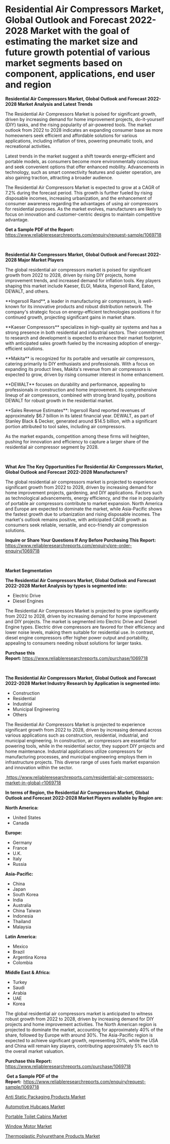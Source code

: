 <p><h1>Residential Air Compressors Market, Global Outlook and Forecast 2022-2028 Market with the goal of estimating the market size and future growth potential of various market segments based on component, applications, end user and region</h1></p><p><strong>Residential Air Compressors Market, Global Outlook and Forecast 2022-2028 Market Analysis and Latest Trends</strong></p>
<p><p>The Residential Air Compressors Market is poised for significant growth, driven by increasing demand for home improvement projects, do-it-yourself (DIY) tasks, and the rising popularity of air-powered tools. The market outlook from 2022 to 2028 indicates an expanding consumer base as more homeowners seek efficient and affordable solutions for various applications, including inflation of tires, powering pneumatic tools, and recreational activities.</p><p>Latest trends in the market suggest a shift towards energy-efficient and portable models, as consumers become more environmentally conscious and seek convenient options that offer enhanced mobility. Advancements in technology, such as smart connectivity features and quieter operation, are also gaining traction, attracting a broader audience.</p><p>The Residential Air Compressors Market is expected to grow at a CAGR of 7.2% during the forecast period. This growth is further fueled by rising disposable incomes, increasing urbanization, and the enhancement of consumer awareness regarding the advantages of using air compressors for residential purposes. As the market evolves, manufacturers are likely to focus on innovation and customer-centric designs to maintain competitive advantage.</p></p>
<p><strong>Get a Sample PDF of the Report:&nbsp;</strong> <a href="https://www.reliableresearchreports.com/enquiry/request-sample/1069718">https://www.reliableresearchreports.com/enquiry/request-sample/1069718</a></p>
<p>&nbsp;</p>
<p><strong>Residential Air Compressors Market, Global Outlook and Forecast 2022-2028 Major Market Players</strong></p>
<p><p>The global residential air compressors market is poised for significant growth from 2022 to 2028, driven by rising DIY projects, home improvement trends, and increased demand for inflation tools. Key players shaping this market include Kaeser, ELGI, Makita, Ingersoll Rand, Eaton, DEWALT, and others.</p><p>**Ingersoll Rand**, a leader in manufacturing air compressors, is well-known for its innovative products and robust distribution network. The company's strategic focus on energy-efficient technologies positions it for continued growth, projecting significant gains in market share.</p><p>**Kaeser Compressors** specializes in high-quality air systems and has a strong presence in both residential and industrial sectors. Their commitment to research and development is expected to enhance their market footprint, with anticipated sales growth fueled by the increasing adoption of energy-efficient solutions.</p><p>**Makita** is recognized for its portable and versatile air compressors, catering primarily to DIY enthusiasts and professionals. With a focus on expanding its product lines, Makita's revenue from air compressors is expected to grow, driven by rising consumer interest in home enhancement.</p><p>**DEWALT** focuses on durability and performance, appealing to professionals in construction and home improvement. Its comprehensive lineup of air compressors, combined with strong brand loyalty, positions DEWALT for robust growth in the residential market.</p><p>**Sales Revenue Estimates**: Ingersoll Rand reported revenues of approximately $6.7 billion in its latest financial year. DEWALT, as part of Stanley Black & Decker, generated around $14.5 billion, with a significant portion attributed to tool sales, including air compressors.</p><p>As the market expands, competition among these firms will heighten, pushing for innovation and efficiency to capture a larger share of the residential air compressor segment by 2028.</p></p>
<p>&nbsp;</p>
<p><strong>What Are The Key Opportunities For Residential Air Compressors Market, Global Outlook and Forecast 2022-2028 Manufacturers?</strong></p>
<p><p>The global residential air compressors market is projected to experience significant growth from 2022 to 2028, driven by increasing demand for home improvement projects, gardening, and DIY applications. Factors such as technological advancements, energy efficiency, and the rise in popularity of portable air compressors contribute to market expansion. North America and Europe are expected to dominate the market, while Asia-Pacific shows the fastest growth due to urbanization and rising disposable incomes. The market's outlook remains positive, with anticipated CAGR growth as consumers seek reliable, versatile, and eco-friendly air compression solutions.</p></p>
<p><strong>Inquire or Share Your Questions If Any Before Purchasing This Report:</strong> <a href="https://www.reliableresearchreports.com/enquiry/pre-order-enquiry/1069718">https://www.reliableresearchreports.com/enquiry/pre-order-enquiry/1069718</a></p>
<p>&nbsp;</p>
<p><strong>Market Segmentation</strong></p>
<p><strong>The Residential Air Compressors Market, Global Outlook and Forecast 2022-2028 Market Analysis by types is segmented into:</strong></p>
<p><ul><li>Electric Drive</li><li>Diesel Engines</li></ul></p>
<p><p>The Residential Air Compressors Market is projected to grow significantly from 2022 to 2028, driven by increasing demand for home improvement and DIY projects. The market is segmented into Electric Drive and Diesel Engine types. Electric drive compressors are favored for their efficiency and lower noise levels, making them suitable for residential use. In contrast, diesel engine compressors offer higher power output and portability, appealing to consumers needing robust solutions for larger tasks.</p></p>
<p><strong>Purchase this Report:&nbsp;</strong><a href="https://www.reliableresearchreports.com/purchase/1069718">https://www.reliableresearchreports.com/purchase/1069718</a></p>
<p>&nbsp;</p>
<p><strong>The Residential Air Compressors Market, Global Outlook and Forecast 2022-2028 Market Industry Research by Application is segmented into:</strong></p>
<p><ul><li>Construction</li><li>Residential</li><li>Industrial</li><li>Municipal Engineering</li><li>Others</li></ul></p>
<p><p>The Residential Air Compressors Market is projected to experience significant growth from 2022 to 2028, driven by increasing demand across various applications such as construction, residential, industrial, and municipal engineering. In construction, air compressors are essential for powering tools, while in the residential sector, they support DIY projects and home maintenance. Industrial applications utilize compressors for manufacturing processes, and municipal engineering employs them in infrastructure projects. This diverse range of uses fuels market expansion and innovation within the sector.</p></p>
<p><a href="https://www.reliableresearchreports.com/residential-air-compressors-market-in-global-r1069718">&nbsp;https://www.reliableresearchreports.com/residential-air-compressors-market-in-global-r1069718</a></p>
<p><strong>In terms of Region, the Residential Air Compressors Market, Global Outlook and Forecast 2022-2028 Market Players available by Region are:</strong></p>
<p>
    <p> <strong> North America: </strong>
        <ul>
            <li>United States</li>
            <li>Canada</li>
        </ul>
        </p> 
    <p> <strong> Europe: </strong>
        <ul>
            <li>Germany</li>
            <li>France</li>
            <li>U.K.</li>
            <li>Italy</li>
            <li>Russia</li>
        </ul>
        </p> 
    <p> <strong> Asia-Pacific: </strong>
        <ul>
            <li>China</li>
            <li>Japan</li>
            <li>South Korea</li>
            <li>India</li>
            <li>Australia</li>
            <li>China Taiwan</li>
            <li>Indonesia</li>
            <li>Thailand</li>
            <li>Malaysia</li>
        </ul>
        </p> 
    <p> <strong> Latin America: </strong>
        <ul>
            <li>Mexico</li>
            <li>Brazil</li>
            <li>Argentina Korea</li>
            <li>Colombia</li>
        </ul>
        </p> 
    <p> <strong> Middle East & Africa: </strong>
        <ul>
            <li>Turkey</li>
            <li>Saudi</li>
            <li>Arabia</li>
            <li>UAE</li>
            <li>Korea</li>
        </ul>
    </p>
    </p>
<p><p>The global residential air compressors market is anticipated to witness robust growth from 2022 to 2028, driven by increasing demand for DIY projects and home improvement activities. The North American region is projected to dominate the market, accounting for approximately 40% of the share, followed by Europe with around 30%. The Asia-Pacific region is expected to achieve significant growth, representing 20%, while the USA and China will remain key players, contributing approximately 5% each to the overall market valuation.</p></p>
<p><strong>Purchase this Report: </strong><a href="https://www.reliableresearchreports.com/purchase/1069718">https://www.reliableresearchreports.com/purchase/1069718</a></p>
<p>&nbsp;<strong>Get a Sample PDF of the Report:&nbsp;&nbsp;</strong><a href="https://www.reliableresearchreports.com/enquiry/request-sample/1069718">https://www.reliableresearchreports.com/enquiry/request-sample/1069718</a></p>
<p><strong></strong></p>
<p><p><a href="https://issuu.com/reportprime-2/docs/anti-static-packaging-products-mark_0b23c31ffdd7bd">Anti Static Packaging Products Market</a></p><p><a href="https://medium.com/@stevenlane654/in-the-automotive-hubcaps-market-the-main-focus-is-on-keeping-costs-low-and-getting-the-most-out-d42a42f1ccd1">Automotive Hubcaps Market</a></p><p><a href="https://www.linkedin.com/pulse/global-perspectives-portable-toilet-cabins-market-trends-challenges-xvvxe?trackingId=GGXRO%2BGwTNmSCy3D6NxYCQ%3D%3D">Portable Toilet Cabins Market</a></p><p><a href="https://medium.com/@stevenlane654/the-window-motor-market-has-experienced-impressive-growth-in-recent-years-expanding-its-market-2b430972824b">Window Motor Market</a></p><p><a href="https://issuu.com/reportprime-2/docs/thermoplastic-polyurethane-products_a0f7f4ad996dc6">Thermoplastic Polyurethane Products Market</a></p></p>